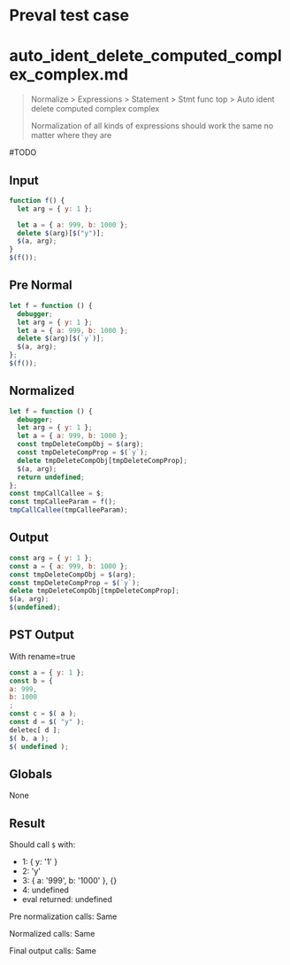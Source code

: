 # Preval test case

# auto_ident_delete_computed_complex_complex.md

> Normalize > Expressions > Statement > Stmt func top > Auto ident delete computed complex complex
>
> Normalization of all kinds of expressions should work the same no matter where they are

#TODO

## Input

`````js filename=intro
function f() {
  let arg = { y: 1 };

  let a = { a: 999, b: 1000 };
  delete $(arg)[$("y")];
  $(a, arg);
}
$(f());
`````

## Pre Normal

`````js filename=intro
let f = function () {
  debugger;
  let arg = { y: 1 };
  let a = { a: 999, b: 1000 };
  delete $(arg)[$(`y`)];
  $(a, arg);
};
$(f());
`````

## Normalized

`````js filename=intro
let f = function () {
  debugger;
  let arg = { y: 1 };
  let a = { a: 999, b: 1000 };
  const tmpDeleteCompObj = $(arg);
  const tmpDeleteCompProp = $(`y`);
  delete tmpDeleteCompObj[tmpDeleteCompProp];
  $(a, arg);
  return undefined;
};
const tmpCallCallee = $;
const tmpCalleeParam = f();
tmpCallCallee(tmpCalleeParam);
`````

## Output

`````js filename=intro
const arg = { y: 1 };
const a = { a: 999, b: 1000 };
const tmpDeleteCompObj = $(arg);
const tmpDeleteCompProp = $(`y`);
delete tmpDeleteCompObj[tmpDeleteCompProp];
$(a, arg);
$(undefined);
`````

## PST Output

With rename=true

`````js filename=intro
const a = { y: 1 };
const b = {
a: 999,
b: 1000
;
const c = $( a );
const d = $( "y" );
deletec[ d ];
$( b, a );
$( undefined );
`````

## Globals

None

## Result

Should call `$` with:
 - 1: { y: '1' }
 - 2: 'y'
 - 3: { a: '999', b: '1000' }, {}
 - 4: undefined
 - eval returned: undefined

Pre normalization calls: Same

Normalized calls: Same

Final output calls: Same
